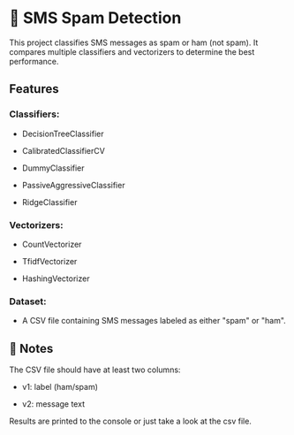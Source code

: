 # 📂 SMS Spam Detection
This project classifies SMS messages as spam or ham (not spam). 
It compares multiple classifiers and vectorizers to determine the best performance.

## Features
### Classifiers:

- DecisionTreeClassifier

- CalibratedClassifierCV

- DummyClassifier

- PassiveAggressiveClassifier

- RidgeClassifier


###  Vectorizers:

- CountVectorizer

- TfidfVectorizer

- HashingVectorizer

### Dataset:
- A CSV file containing SMS messages labeled as either "spam" or "ham".



## 📝 Notes
The CSV file should have at least two columns:

- v1: label (ham/spam)

- v2: message text

Results are printed to the console or just take a look at the csv file.
